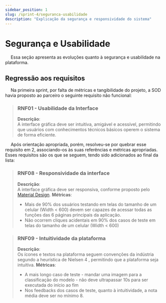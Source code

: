 ```yaml
---
sidebar_position: 1
slug: /sprint-4/seguranca-usabilidade
description: "Explicação da segurança e responsividade do sistema"
---
```


# Segurança e Usabilidade

&emsp; Essa seção apresenta as evoluções quanto à segurança e usabilidade na plataforma.

## Regressão aos requisitos
&emsp; Na primeira sprint, por falta de métricas e tangibilidade do projeto, a SOD havia proposto ao parceiro o seguinte requisito não funcional:

>### RNF01 - Usabilidade da Interface
>**Descrição**:  
>A interface gráfica deve ser intuitiva, amigável e acessível, permitindo que usuários com conhecimentos técnicos básicos operem o sistema de forma eficiente.

&emsp; Após orientação apropriada, porém, resolveu-se por quebrar esse requisito em 2, associando-os às suas referências e métricas apropriadas. Esses requisitos são os que se seguem, tendo sido adicionados ao final da lista:

>### RNF08 - Responsividade da interface
>**Descrição**:  
>A interface gráfica deve ser responsiva, conforme proposto pelo [Material Design](https://m3.material.io/foundations/layout/applying-layout/window-size-classes).
>**Métricas**:
>- Mais de 90% dos usuários testando em telas do tamanho de um celular (Width < 600) devem ser capazes de acessar todas as funções das 6 páginas principais da aplicação.
>- Não ocorrem cliques acidentais em 90% dos casos de teste em telas do tamanho de um celular (Width < 600) 

>### RNF09 - Intuitividade da plataforma
>**Descrição**:  
>Os ícones e textos na plataforma seguem convenções da indústria segundo a heurística de Nielsen 4 , permitindo que a plataforma seja intuitiva.
>**Métricas**:
>- A mais longo caso de teste - mandar uma imagem para a classificação do modelo - não deve ultrapassar 10s para ser executada do início ao fim
>- Nos feedbacks dos casos de teste, quanto à intuitividade, a nota média deve ser no mínimo 8.



